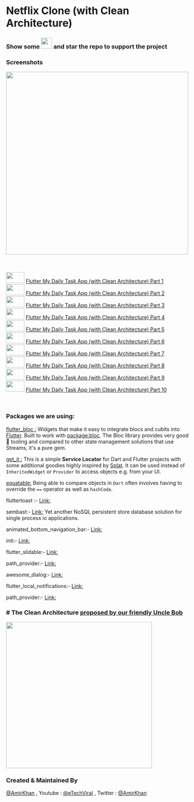 
# Netflix Clone (with Clean Architecture)

### Show some  <img src="https://github.githubassets.com/images/icons/emoji/unicode/2764.png" width="30" height="30" />   and star the repo to support the project


 
### Screenshots

<p float="left">
  <img src="https://user-images.githubusercontent.com/10207753/127456472-242b5909-c167-4464-b9e4-07f29b6caf8d.png" height="500" /> 
  <br />
</p>

<br />
<br />
<img src="https://user-images.githubusercontent.com/10207753/84770526-2589fa00-aff1-11ea-83bf-f1255b9371ac.jpg" width="50" height="30" />
<a href="https://youtu.be/6P1F83u1UdE">Flutter My Daily Task App (with Clean Architecture) Part 1</a>
<br/>
<img src="https://user-images.githubusercontent.com/10207753/84770526-2589fa00-aff1-11ea-83bf-f1255b9371ac.jpg" width="50" height="30" />
<a href="https://youtu.be/b9mONBKZDa8">Flutter My Daily Task App (with Clean Architecture) Part 2</a>
<br/>
<img src="https://user-images.githubusercontent.com/10207753/84770526-2589fa00-aff1-11ea-83bf-f1255b9371ac.jpg" width="50" height="30" />
<a href="https://youtu.be/jDElXKnzH3Q">Flutter My Daily Task App (with Clean Architecture) Part 3</a>
<br/>
<img src="https://user-images.githubusercontent.com/10207753/84770526-2589fa00-aff1-11ea-83bf-f1255b9371ac.jpg" width="50" height="30" />
<a href="https://youtu.be/Sco_3oySM6M">Flutter My Daily Task App (with Clean Architecture) Part 4</a>
<br/>
<img src="https://user-images.githubusercontent.com/10207753/84770526-2589fa00-aff1-11ea-83bf-f1255b9371ac.jpg" width="50" height="30" />
<a href="https://youtu.be/3JPv4n-nKh0">Flutter My Daily Task App (with Clean Architecture) Part 5</a>
<br/>
<img src="https://user-images.githubusercontent.com/10207753/84770526-2589fa00-aff1-11ea-83bf-f1255b9371ac.jpg" width="50" height="30" />
<a href="https://youtu.be/FA4RoZJUFzk">Flutter My Daily Task App (with Clean Architecture) Part 6</a>
<br/>
<img src="https://user-images.githubusercontent.com/10207753/84770526-2589fa00-aff1-11ea-83bf-f1255b9371ac.jpg" width="50" height="30" />
<a href="https://youtu.be/e2s65IVeVfs">Flutter My Daily Task App (with Clean Architecture) Part 7</a>
<br/>
<img src="https://user-images.githubusercontent.com/10207753/84770526-2589fa00-aff1-11ea-83bf-f1255b9371ac.jpg" width="50" height="30" />
<a href="https://youtu.be/tqkyURzba6M">Flutter My Daily Task App (with Clean Architecture) Part 8</a>
<br/>
<img src="https://user-images.githubusercontent.com/10207753/84770526-2589fa00-aff1-11ea-83bf-f1255b9371ac.jpg" width="50" height="30" />
<a href="https://youtu.be/yVgfcjFXsMU">Flutter My Daily Task App (with Clean Architecture) Part 9</a>
<br/>
<img src="https://user-images.githubusercontent.com/10207753/84770526-2589fa00-aff1-11ea-83bf-f1255b9371ac.jpg" width="50" height="30" />
<a href="https://youtu.be/yX9IIM2PjxM">Flutter My Daily Task App (with Clean Architecture) Part 10</a>
<br/>
</p>
<br />

### Packages we are using:


[flutter_bloc :](https://pub.dev/packages/flutter_bloc)  Widgets that make it easy to integrate blocs and cubits into [Flutter](https://flutter.dev/). Built to work with [package:bloc](https://pub.dev/packages/bloc). The Bloc library provides very good 🦄 tooling and compared to other state management solutions that use Streams, it's a pure gem.

[get_it :](https://pub.dev/packages/get_it) This is a simple **Service Locator** for Dart and Flutter projects with some additional goodies highly inspired by [Splat](https://github.com/reactiveui/splat). It can be used instead of `InheritedWidget` or `Provider` to access objects e.g. from your UI.

[equatable:](https://pub.dev/packages/equatable) Being able to compare objects in `Dart` often involves having to override the `==` operator as well as `hashCode`.

fluttertoast :- [Link:](https://pub.dev/packages/fluttertoast)

sembast:- [Link:](https://pub.dev/packages/sembast) Yet another NoSQL persistent store database solution for single process io applications.

animated_bottom_navigation_bar:- [Link:](https://pub.dev/packages/animated_bottom_navigation_bar)

intl:- [Link:](https://pub.dev/packages/intl)

flutter_slidable:- [Link:](https://pub.dev/packages/flutter_slidable)

path_provider:- [Link:](https://pub.dev/packages/path_provider)

awesome_dialog:- [Link:](https://pub.dev/packages/awesome_dialog)

flutter_local_notifications:- [Link:](https://pub.dev/packages/flutter_local_notifications)

path_provider:- [Link:](https://pub.dev/packages/path_provider)


### # The Clean Architecture [proposed by our friendly Uncle Bob](https://blog.cleancoder.com/uncle-bob/2012/08/13/the-clean-architecture.html)

<p float="left">
  <img src="https://user-images.githubusercontent.com/10207753/93004894-e8d48d00-f564-11ea-9f34-8614c783e98a.jpg" height="400" /> 
    <p/>
    
### Created & Maintained By

[@AmirKhan](https://github.com/amirk3321) , Youtube : [@eTechViral](https://www.youtube.com/channel/UCO6gMNHYhRqyzbskNh4gG_A) , Twitter  : [@AmirKhan](https://twitter.com/__Meer___)
